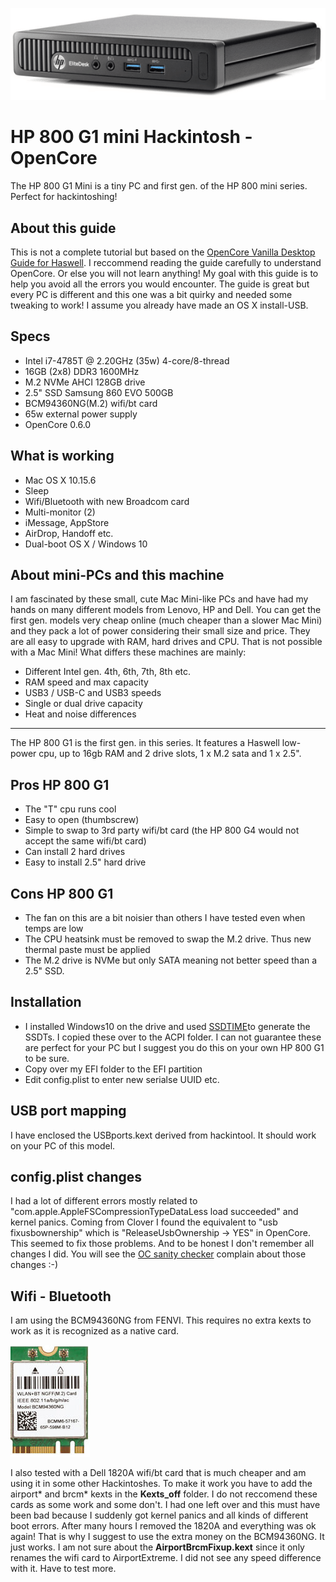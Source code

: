 ![HP 800 G1](https://github.com/asle/hp_800_g1_mini/blob/master/hp_800_g1.png?raw=true)

# HP 800 G1 mini Hackintosh - OpenCore
The HP 800 G1 Mini is a tiny PC and first gen. of the HP 800 mini series. Perfect for hackintoshing!

## About this guide
This is not a complete tutorial but based on the [OpenCore Vanilla Desktop Guide for Haswell](https://dortania.github.io/OpenCore-Install-Guide/config.plist/haswell.html). I reccommend reading the guide carefully to understand OpenCore. Or else you will not learn anything! My goal with this guide is to help you avoid all the errors you would encounter. The guide is great but every PC is different and this one was a bit quirky and needed some tweaking to work! I assume you already have made an OS X install-USB.

## Specs
* Intel i7-4785T @ 2.20GHz (35w) 4-core/8-thread
* 16GB (2x8) DDR3 1600MHz
* M.2 NVMe AHCI 128GB drive
* 2.5" SSD Samsung 860 EVO 500GB
* BCM94360NG(M.2) wifi/bt card
* 65w external power supply
* OpenCore 0.6.0

## What is working
* Mac OS X 10.15.6
* Sleep
* Wifi/Bluetooth with new Broadcom card
* Multi-monitor (2)
* iMessage, AppStore
* AirDrop, Handoff etc.
* Dual-boot OS X / Windows 10

## About mini-PCs and this machine
I am fascinated by these small, cute Mac Mini-like PCs and have had my hands on many different models from Lenovo, HP and Dell. You can get the first gen. models very cheap online (much cheaper than a slower Mac Mini) and they pack a lot of power considering their small size and price. They are all easy to upgrade with RAM, hard drives and CPU. That is not possible with a Mac Mini! What differs these machines are mainly:
* Different Intel gen. 4th, 6th, 7th, 8th etc.
* RAM speed and max capacity
* USB3 / USB-C and USB3 speeds
* Single or dual drive capacity 
* Heat and noise differences
___
The HP 800 G1 is the first gen. in this series. It features a Haswell low-power cpu, up to 16gb RAM and 2 drive slots, 1 x M.2 sata and 1 x 2.5".

## Pros HP 800 G1 
* The "T" cpu runs cool
* Easy to open (thumbscrew)
* Simple to swap to 3rd party wifi/bt card (the HP 800 G4 would not accept the same wifi/bt card)
* Can install 2 hard drives
* Easy to install 2.5" hard drive

## Cons HP 800 G1 
* The fan on this are a bit noisier than others I have tested even when temps are low
* The CPU heatsink must be removed to swap the M.2 drive. Thus new thermal paste must be applied
* The M.2 drive is NVMe but only SATA meaning not better speed than a 2.5" SSD. 

## Installation
* I installed Windows10 on the drive and used [SSDTIME](https://github.com/corpnewt/SSDTTime)to generate the SSDTs. I copied these over to the ACPI folder. I can not guarantee these are perfect for your PC but I suggest you do this on your own HP 800 G1 to be sure.
* Copy over my EFI folder to the EFI partition
* Edit config.plist to enter new serialse UUID etc.

## USB port mapping
I have enclosed the USBports.kext derived from hackintool. It should work on your PC of this model.

## config.plist changes
I had a lot of different errors mostly related to "com.apple.AppleFSCompressionTypeDataLess load succeeded" and kernel panics. Coming from Clover I found the equivalent to 
"usb fixusbownership" which is "ReleaseUsbOwnership -> YES" in OpenCore. This seemed to fix those problems. And to be honest I don't remember all changes I did. You will see the [OC sanity checker](https://opencore.slowgeek.com/) complain about those changes :-)

## Wifi - Bluetooth
I am using the BCM94360NG from FENVI. This requires no extra kexts to work as it is recognized as a native card.

![BCM94360NG](https://github.com/asle/hp_800_g1_mini/blob/master/BCM94360NG.jpg?raw=true)

I also tested with a Dell 1820A wifi/bt card that is much cheaper and am using it in some other Hackintoshes. To make it work you have to add the airport* and brcm* kexts in the **Kexts_off** folder.  I do not reccomend these cards as some work and some don't. I had one left over and this must have been bad because I suddenly got kernel panics and all kinds of different boot errors. After many hours I removed the 1820A and everything was ok again! That is why I suggest to use the extra money on the BCM94360NG. It just works. I am not sure about the **AirportBrcmFixup.kext** since it only renames the wifi card to AirportExtreme. I did not see any speed difference with it. Have to test more.

